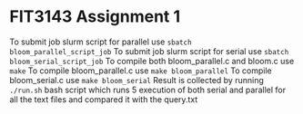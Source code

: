 # FIT3143 Assignment 1
To submit job slurm script for parallel use `sbatch bloom_parallel_script_job`
To submit job slurm script for serial use `sbatch bloom_serial_script_job`
To compile both bloom_parallel.c and bloom.c use `make`
To compile bloom_parallel.c use `make bloom_parallel`
To compile bloom_serial.c use `make bloom_serial`
Result is collected by running `./run.sh` bash script which runs 5 execution of both serial and parallel for all the text files and compared it with the query.txt
